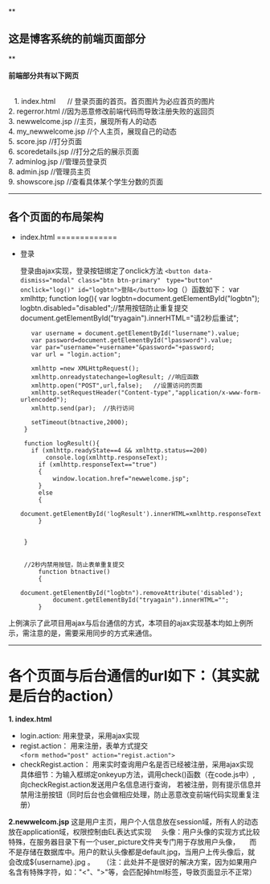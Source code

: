 **

 这是博客系统的前端页面部分
-------------

**<br>

**前端部分共有以下网页**

 <br>
    1. index.html      // 登录页面的首页。首页图片为必应首页的图片 <br>
    2. regerror.html     //因为恶意修改前端代码而导致注册失败的返回页<br>
    3. newwelcome.jsp    //主页，展现所有人的动态<br>
    4. my_newwelcome.jsp    //个人主页，展现自己的动态<br>
    5. score.jsp        //打分页面<br>
    6. scoredetails.jsp     //打分之后的展示页面<br>
    7. adminlog.jsp      //管理员登录页 <br>
    8. admin.jsp         //管理员主页 <br>
    9. showscore.jsp       //查看具体某个学生分数的页面<br>
    
    


----------
## 各个页面的布局架构 ##

 

 - index.html
=============
 - 登录

    登录由ajax实现，登录按钮绑定了onclick方法
    `<button data-dismiss="modal" class="btn btn-primary"`             ` type="button" onclick="log()" id="logbtn">登陆</button>`
    log（）函数如下：
        var xmlhttp;
    	function log(){
    		var logbtn=document.getElementById("logbtn");
    		logbtn.disabled="disabled";//禁用按钮防止重复提交
    		document.getElementById("tryagain").innerHTML="请2秒后重试";
    
    	  var username = document.getElementById("lusername").value;
    	  var password=document.getElementById("lpassword").value;
    	  var par="username="+username+"&password="+password;
    	  var url = "login.action";
    	 
    	  xmlhttp =new XMLHttpRequest(); 
    	  xmlhttp.onreadystatechange=logResult; //响应函数
    	  xmlhttp.open("POST",url,false);   //设置访问的页面
    	  xmlhttp.setRequestHeader("Content-type","application/x-www-form-urlencoded");
    	  xmlhttp.send(par);  //执行访问
    
    	  setTimeout(btnactive,2000);
    	}
    	 
    	function logResult(){
    	  if (xmlhttp.readyState==4 && xmlhttp.status==200)
    		  console.log(xmlhttp.responseText);
    		if (xmlhttp.responseText=="true") 
    		{
    			window.location.href="newwelcome.jsp";
    		}
    		else
    		{
    			document.getElementById('logResult').innerHTML=xmlhttp.responseText;
    		}
    	    
    	  
    	}
     

        //2秒内禁用按钮，防止表单重复提交
         	function btnactive()
         	{
         		document.getElementById("logbtn").removeAttribute('disabled');
         		document.getElementById("tryagain").innerHTML="";
         	}
    
    
 上例演示了此项目用ajax与后台通信的方式，本项目的ajax实现基本均如上例所示，需注意的是，需要采用同步的方式来通信。
    
    


----------

各个页面与后台通信的url如下：（其实就是后台的action）
===============================
**1. index.html**
    

 - login.action: 
    用来登录，采用ajax实现
 - regist.action：
    用来注册，表单方式提交<br>
 `<form method="post" action="regist.action">` <br>
 - checkRegist.action：
    用来实时查询用户名是否已经被注册，采用ajax实现
    具体细节：为输入框绑定onkeyup方法，调用check()函数（在code.js中）,向checkRegist.action发送用户名信息进行查询，
	若被注册，则有提示信息并禁用注册按钮（同时后台也会做相应处理，防止恶意改变前端代码实现重复注册）

**2.newwelcom.jsp**
     这是用户主页，用户个人信息放在session域，所有人的动态放在application域，权限控制由EL表达式实现
     头像：用户头像的实现方式比较特殊，在服务器目录下有一个user_picture文件夹专门用于存放用户头像，
     而不是存储在数据库中。用户的默认头像都是default.jpg，当用户上传头像后，就会改成${username}.jpg 。
    （注：此处并不是很好的解决方案，因为如果用户名含有特殊字符，如："<"、">"等，会匹配掉html标签，导致页面显示不正常）

